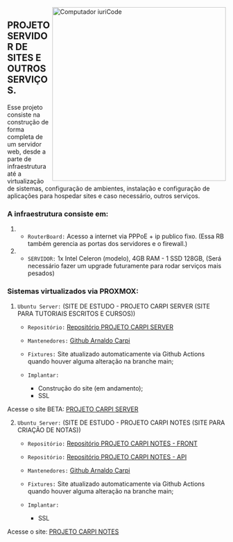 <img src="https://github.com/arnaldocarpi/Projeto-Servidor-com-Aplicacoes/blob/main/ilustra-capa2.png" min-width="400px" max-width="400px" width="400px" align="right" alt="Computador iuriCode">

## PROJETO SERVIDOR DE SITES E OUTROS SERVIÇOS.

Esse projeto consiste na construção de forma completa de um servidor web, desde a parte de infraestrutura até a virtualização de sistemas, configuração de ambientes,
instalação e configuração de aplicações para hospedar sites e caso necessário, outros serviços.

### A infraestrutura consiste em:

1. - `RouterBoard:` Acesso a internet via PPPoE + ip publico fixo. (Essa RB também gerencia as portas dos servidores e o firewall.)
2. - `SERVIDOR:` 1x Intel Celeron (modelo), 4GB RAM - 1 SSD 128GB, (Será necessário fazer um upgrade futuramente para rodar serviços mais pesados) 

### Sistemas virtualizados via PROXMOX:

1. `Ubuntu Server:` (SITE DE ESTUDO - PROJETO CARPI SERVER (SITE PARA TUTORIAIS ESCRITOS E CURSOS))
    - `Repositório:` [Repositório PROJETO CARPI SERVER](https://github.com/arnaldocarpi/Site-principal)
    - `Mantenedores:` [Github Arnaldo Carpi](https://github.com/arnaldocarpi)
    - `Fixtures:` Site atualizado automaticamente via Github Actions quando houver alguma alteração na branche main;
        
    - `Implantar:` 
        - Construção do site (em andamento);
        -   SSL

Acesse o site BETA: [PROJETO CARPI SERVER](http://carpi.serveblog.net/)

2. `Ubuntu Server:` (SITE DE ESTUDO - PROJETO CARPI NOTES (SITE PARA CRIAÇÃO DE NOTAS))
    - `Repositório:` [Repositório PROJETO CARPI NOTES - FRONT](https://github.com/arnaldocarpi/Carpi-Notes-FRONT)
    - `Repositório:` [Repositório PROJETO CARPI NOTES - API](https://github.com/arnaldocarpi/Carpi-Notes-API)
    - `Mantenedores:` [Github Arnaldo Carpi](https://github.com/arnaldocarpi)
    - `Fixtures:` Site atualizado automaticamente via Github Actions quando houver alguma alteração na branche main;
        
    - `Implantar:` 
        -   SSL

Acesse o site: [PROJETO CARPI NOTES](http://carpinotes.ddns.net:81/)
